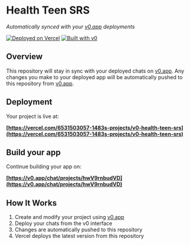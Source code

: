 # Health Teen SRS

*Automatically synced with your [v0.app](https://v0.app) deployments*

[![Deployed on Vercel](https://img.shields.io/badge/Deployed%20on-Vercel-black?style=for-the-badge&logo=vercel)](https://vercel.com/6531503057-1483s-projects/v0-health-teen-srs)
[![Built with v0](https://img.shields.io/badge/Built%20with-v0.app-black?style=for-the-badge)](https://v0.app/chat/projects/hwV9rnbudVD)

## Overview

This repository will stay in sync with your deployed chats on [v0.app](https://v0.app).
Any changes you make to your deployed app will be automatically pushed to this repository from [v0.app](https://v0.app).

## Deployment

Your project is live at:

**[https://vercel.com/6531503057-1483s-projects/v0-health-teen-srs](https://vercel.com/6531503057-1483s-projects/v0-health-teen-srs)**

## Build your app

Continue building your app on:

**[https://v0.app/chat/projects/hwV9rnbudVD](https://v0.app/chat/projects/hwV9rnbudVD)**

## How It Works

1. Create and modify your project using [v0.app](https://v0.app)
2. Deploy your chats from the v0 interface
3. Changes are automatically pushed to this repository
4. Vercel deploys the latest version from this repository